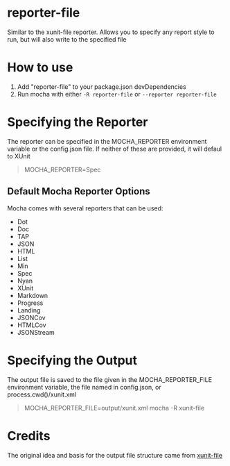 reporter-file
==========

Similar to the xunit-file reporter. Allows you to specify any report style to
run, but will also write to the specified file

# How to use

1. Add "reporter-file" to your package.json devDependencies
2. Run mocha with either `-R reporter-file` or `--reporter reporter-file`

# Specifying the Reporter
The reporter can be specified in the MOCHA_REPORTER environment variable or
the config.json file. If neither of these are provided, it will defaul to XUnit

> MOCHA_REPORTER=Spec

## Default Mocha Reporter Options
Mocha comes with several reporters that can be used:
 - Dot
 - Doc
 - TAP
 - JSON
 - HTML
 - List
 - Min
 - Spec
 - Nyan
 - XUnit
 - Markdown
 - Progress
 - Landing
 - JSONCov
 - HTMLCov
 - JSONStream


# Specifying the Output
The output file is saved to the file given in the MOCHA_REPORTER_FILE environment variable, the file named in config.json, or process.cwd()/xunit.xml

> MOCHA_REPORTER_FILE=output/xunit.xml mocha -R xunit-file

# Credits
The original idea and basis for the output file structure came from
[xunit-file](https://npmjs.org/package/xunit-file)
